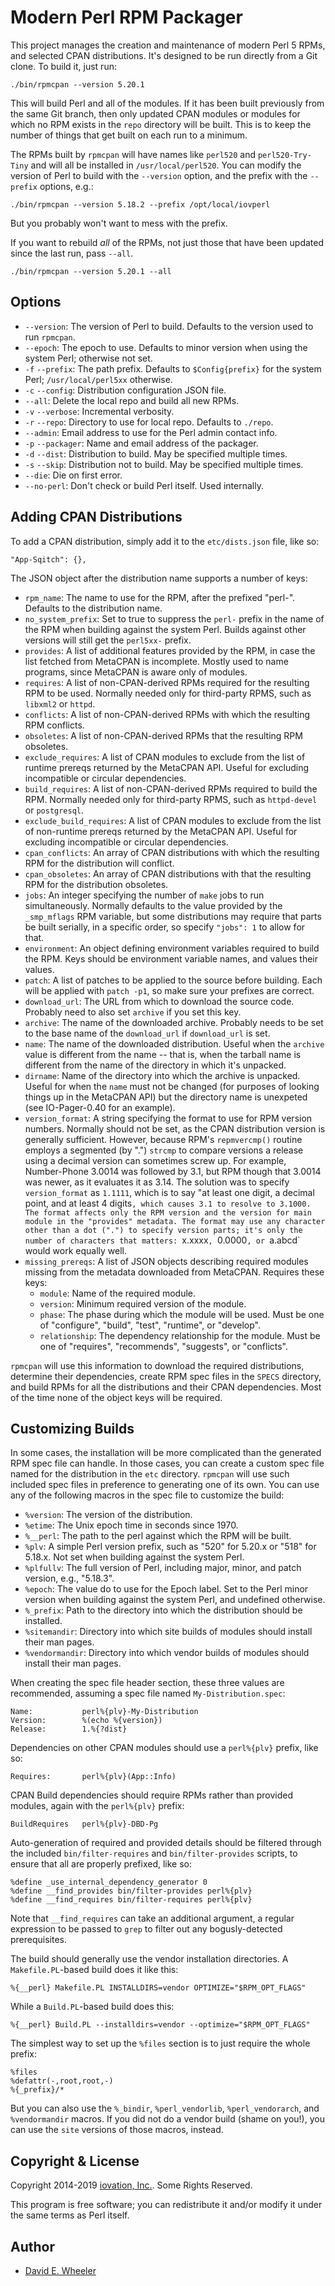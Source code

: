 Modern Perl RPM Packager
========================

This project manages the creation and maintenance of modern Perl 5 RPMs, and
selected CPAN distributions. It's designed to be run directly from a Git
clone. To build it, just run:

    ./bin/rpmcpan --version 5.20.1

This will build Perl and all of the modules. If it has been built previously
from the same Git branch, then only updated CPAN modules or modules for which
no RPM exists in the `repo` directory will be built. This is to keep the
number of things that get built on each run to a minimum.

The RPMs built by `rpmcpan` will have names like `perl520` and
`perl520-Try-Tiny` and will all be installed in `/usr/local/perl520`. You can
modify the version of Perl to build with the `--version` option, and the
prefix with the `--prefix` options, e.g.:

    ./bin/rpmcpan --version 5.18.2 --prefix /opt/local/iovperl

But you probably won't want to mess with the prefix.

If you want to rebuild *all* of the RPMs, not just those that have been
updated since the last run, pass `--all`.

    ./bin/rpmcpan --version 5.20.1 --all

Options
-------

* `--version`: The version of Perl to build. Defaults to the version used to
  run `rpmcpan`.
* `--epoch`: The epoch to use. Defaults to minor version when using the system
  Perl; otherwise not set.
* `-f` `--prefix`: The path prefix. Defaults to `$Config{prefix}` for the
   system Perl; `/usr/local/perl5xx` otherwise.
* `-c` `--config`: Distribution configuration JSON file.
* `--all`: Delete the local repo and build all new RPMs.
* `-v` `--verbose`: Incremental verbosity.
* `-r` `--repo`: Directory to use for local repo. Defaults to `./repo`.
* `--admin`: Email address to use for the Perl admin contact info.
* `-p` `--packager`: Name and email address of the packager.
* `-d` `--dist`: Distribution to build. May be specified multiple times.
* `-s` `--skip`: Distribution not to build. May be specified multiple times.
* `--die`: Die on first error.
* `--no-perl`: Don't check or build Perl itself. Used internally.

Adding CPAN Distributions
-------------------------

To add a CPAN distribution, simply add it to the `etc/dists.json` file, like
so:

    "App-Sqitch": {},

The JSON object after the distribution name supports a number of keys:

* `rpm_name`: The name to use for the RPM, after the prefixed "perl-".
  Defaults to the distribution name.
* `no_system_prefix`: Set to true to suppress the `perl-` prefix in the name
  of the RPM when building against the system Perl. Builds against other
  versions will still get the `perl5xx-` prefix.
* `provides`: A list of additional features provided by the RPM, in case the
  list fetched from MetaCPAN is incomplete. Mostly used to name programs,
  since MetaCPAN is aware only of modules.
* `requires`: A list of non-CPAN-derived RPMs required for the resulting RPM
  to be used. Normally needed only for third-party RPMS, such as `libxml2` or
  `httpd`.
* `conflicts`: A list of non-CPAN-derived RPMs with which the resulting RPM
  conflicts.
* `obsoletes`: A list of non-CPAN-derived RPMs that the resulting RPM
  obsoletes.
* `exclude_requires`: A list of CPAN modules to exclude from the list of
  runtime prereqs returned by the MetaCPAN API. Useful for excluding
  incompatible or circular dependencies.
* `build_requires`: A list of non-CPAN-derived RPMs required to build the RPM.
  Normally needed only for third-party RPMS, such as `httpd-devel` or
  `postgresql`.
* `exclude_build_requires`: A list of CPAN modules to exclude from the list of
  non-runtime prereqs returned by the MetaCPAN API. Useful for excluding
  incompatible or circular dependencies.
* `cpan_conflicts`: An array of CPAN distributions with which the resulting
   RPM for the distribution will conflict.
* `cpan_obsoletes`: An array of CPAN distributions with that the resulting
   RPM for the distribution obsoletes.
* `jobs`: An integer specifying the number of `make` jobs to run
  simultaneously. Normally defaults to the value provided by the `_smp_mflags`
  RPM variable, but some distributions may require that parts be built
  serially, in a specific order, so specify `"jobs": 1` to allow for that.
* `environment`: An object defining environment variables required to build
   the RPM. Keys should be environment variable names, and values their
   values.
* `patch`: A list of patches to be applied to the source before building.
  Each will be applied with `patch -p1`, so make sure your prefixes are
  correct.
* `download_url`: The URL from which to download the source code. Probably need
  to also set `archive` if you set this key.
* `archive`: The name of the downloaded archive. Probably needs to be
  set to the base name of the `download_url` if `download_url` is set.
* `name`: The name of the downloaded distribution. Useful when the `archive`
  value is different from the name -- that is, when the tarball name is
  different from the name of the directory in which it's unpacked.
* `dirname`: Name of the directory into which the archive is unpacked. Useful
  for when the `name` must not be changed (for purposes of looking things up
  in the MetaCPAN API) but the directory name is unexpeted (see IO-Pager-0.40
  for an example).
* `version_format`: A string specifying the format to use for RPM version
  numbers. Normally should not be set, as the CPAN distribution version is
  generally sufficient. However, because RPM's `repmvercmp()` routine employs
  a segmented (by ".") `strcmp` to compare versions a release using a decimal
  version can sometimes screw up. For example, Number-Phone 3.0014 was
  followed by 3.1, but RPM though that 3.0014 was newer, as it evaluates it as
  3.14. The solution was to specify `version_format` as `1.1111`, which is to
  say "at least one digit, a decimal point, and at least 4 digits`, which
  causes 3.1 to resolve to 3.1000. The format affects only the RPM version and
  the version for main module in the "provides" metadata. The format may use
  any character other than a dot (".") to specify version parts; it's only the
  number of characters that matters: `x.xxxx`, `0.0000`, or `a.abcd` would
  work equally well.
* `missing_prereqs`: A list of JSON objects describing required modules
   missing from the metadata downloaded from MetaCPAN. Requires these keys:
    * `module`: Name of the required module.
    * `version`: Minimum required version of the module.
    * `phase`: The phase during which the module will be used. Must be one of
      "configure", "build", "test", "runtime", or "develop".
    * `relationship`: The dependency relationship for the module. Must be one
       of "requires", "recommends", "suggests", or "conflicts".

`rpmcpan` will use this information to download the required distributions,
determine their dependencies, create RPM spec files in the `SPECS` directory,
and build RPMs for all the distributions and their CPAN dependencies. Most of
the time none of the object keys will be required.

Customizing Builds
------------------

In some cases, the installation will be more complicated than the generated
RPM spec file can handle. In those cases, you can create a custom spec file
named for the distribution in the `etc` directory. `rpmcpan` will use such
included spec files in preference to generating one of its own. You can use any
of the following macros in the spec file to customize the build:

* `%version`: The version of the distribution.
* `%etime`: The Unix epoch time in seconds since 1970.
* `%__perl`: The path to the perl against which the RPM will be built.
* `%plv`: A simple Perl version prefix, such as "520" for 5.20.x or
  "518" for 5.18.x. Not set when building against the system Perl.
* `%plfullv`: The full version of Perl, including major, minor, and patch
   version, e.g., "5.18.3".
* `%epoch`: The value do to use for the Epoch label. Set to the Perl minor
  version when building against the system Perl, and undefined otherwise.
* `%_prefix`: Path to the directory into which the distribution should be
  installed.
* `%sitemandir`: Directory into which site builds of modules should install
  their man pages.
* `%vendormandir`: Directory into which vendor builds of modules should
  install their man pages.

When creating the spec file header section, these three values are
recommended, assuming a spec file named `My-Distribution.spec`:

    Name:           perl%{plv}-My-Distribution
    Version:        %(echo %{version})
    Release:        1.%{?dist}

Dependencies on other CPAN modules should use a `perl%{plv}` prefix, like so:

    Requires:       perl%{plv}(App::Info)

CPAN Build dependencies should require RPMs rather than provided modules,
again with the `perl%{plv}` prefix:

    BuildRequires   perl%{plv}-DBD-Pg

Auto-generation of required and provided details should be filtered through the
included `bin/filter-requires` and `bin/filter-provides` scripts, to ensure
that all are properly prefixed, like so:

    %define _use_internal_dependency_generator 0
    %define __find_provides bin/filter-provides perl%{plv}
    %define __find_requires bin/filter-requires perl%{plv}

Note that `__find_requires` can take an additional argument, a regular
expression to be passed to `grep` to filter out any bogusly-detected prerequisites.

The build should generally use the vendor installation directories. A
`Makefile.PL`-based build does it like this:

    %{__perl} Makefile.PL INSTALLDIRS=vendor OPTIMIZE="$RPM_OPT_FLAGS"

While a `Build.PL`-based build does this:

    %{__perl} Build.PL --installdirs=vendor --optimize="$RPM_OPT_FLAGS"

The simplest way to set up the `%files` section is to just require the whole
prefix:

    %files
    %defattr(-,root,root,-)
    %{_prefix}/*

But you can also use the `%_bindir`, `%perl_vendorlib`, `%perl_vendorarch`,
and `%vendormandir` macros. If you did not do a vendor build (shame on you!),
you can use the `site` versions of those macros, instead.

Copyright & License
-------------------

Copyright 2014-2019 [iovation, Inc.](http://iovation.com/).
Some Rights Reserved.

This program is free software; you can redistribute it and/or modify it under
the same terms as Perl itself.

Author
------
* [David E. Wheeler](mailto:david.wheeler@iovation.com)

